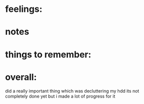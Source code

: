 # feelings:

# notes

# things to remember: 

# overall:
did a really important thing which was decluttering my hdd 
its not completely done yet but i made a lot of progress for it


